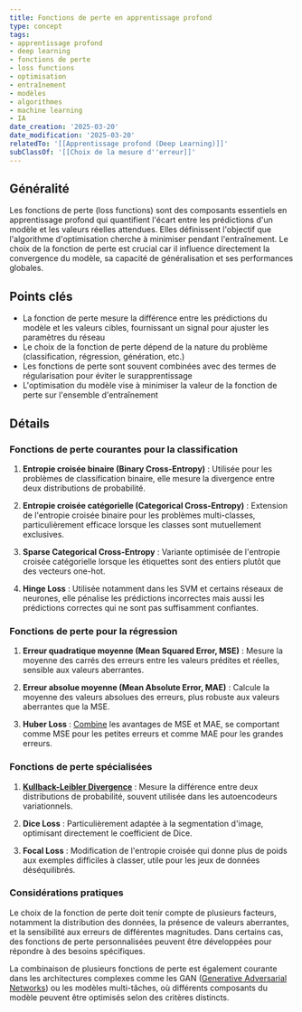 ```yaml
---
title: Fonctions de perte en apprentissage profond
type: concept
tags:
- apprentissage profond
- deep learning
- fonctions de perte
- loss functions
- optimisation
- entraînement
- modèles
- algorithmes
- machine learning
- IA
date_creation: '2025-03-20'
date_modification: '2025-03-20'
relatedTo: '[[Apprentissage profond (Deep Learning)]]'
subClassOf: '[[Choix de la mesure d''erreur]]'
---
```

## Généralité

Les fonctions de perte (loss functions) sont des composants essentiels en apprentissage profond qui quantifient l'écart entre les prédictions d'un modèle et les valeurs réelles attendues. Elles définissent l'objectif que l'algorithme d'optimisation cherche à minimiser pendant l'entraînement. Le choix de la fonction de perte est crucial car il influence directement la convergence du modèle, sa capacité de généralisation et ses performances globales.

## Points clés

- La fonction de perte mesure la différence entre les prédictions du modèle et les valeurs cibles, fournissant un signal pour ajuster les paramètres du réseau
- Le choix de la fonction de perte dépend de la nature du problème (classification, régression, génération, etc.)
- Les fonctions de perte sont souvent combinées avec des termes de régularisation pour éviter le surapprentissage
- L'optimisation du modèle vise à minimiser la valeur de la fonction de perte sur l'ensemble d'entraînement

## Détails

### Fonctions de perte courantes pour la classification

1. **Entropie croisée binaire (Binary Cross-Entropy)** : Utilisée pour les problèmes de classification binaire, elle mesure la divergence entre deux distributions de probabilité.
   
2. **Entropie croisée catégorielle (Categorical Cross-Entropy)** : Extension de l'entropie croisée binaire pour les problèmes multi-classes, particulièrement efficace lorsque les classes sont mutuellement exclusives.

3. **Sparse Categorical Cross-Entropy** : Variante optimisée de l'entropie croisée catégorielle lorsque les étiquettes sont des entiers plutôt que des vecteurs one-hot.

4. **Hinge Loss** : Utilisée notamment dans les SVM et certains réseaux de neurones, elle pénalise les prédictions incorrectes mais aussi les prédictions correctes qui ne sont pas suffisamment confiantes.

### Fonctions de perte pour la régression

1. **Erreur quadratique moyenne (Mean Squared Error, MSE)** : Mesure la moyenne des carrés des erreurs entre les valeurs prédites et réelles, sensible aux valeurs aberrantes.

2. **Erreur absolue moyenne (Mean Absolute Error, MAE)** : Calcule la moyenne des valeurs absolues des erreurs, plus robuste aux valeurs aberrantes que la MSE.

3. **Huber Loss** : [Combine](https://fr.wikipedia.org/wiki/Combine) les avantages de MSE et MAE, se comportant comme MSE pour les petites erreurs et comme MAE pour les grandes erreurs.

### Fonctions de perte spécialisées

1. **[Kullback-Leibler Divergence](https://fr.wikipedia.org/wiki/Kullback-Leibler_Divergence)** : Mesure la différence entre deux distributions de probabilité, souvent utilisée dans les autoencodeurs variationnels.

2. **Dice Loss** : Particulièrement adaptée à la segmentation d'image, optimisant directement le coefficient de Dice.

3. **Focal Loss** : Modification de l'entropie croisée qui donne plus de poids aux exemples difficiles à classer, utile pour les jeux de données déséquilibrés.

### Considérations pratiques

Le choix de la fonction de perte doit tenir compte de plusieurs facteurs, notamment la distribution des données, la présence de valeurs aberrantes, et la sensibilité aux erreurs de différentes magnitudes. Dans certains cas, des fonctions de perte personnalisées peuvent être développées pour répondre à des besoins spécifiques.

La combinaison de plusieurs fonctions de perte est également courante dans les architectures complexes comme les GAN ([Generative Adversarial Networks](https://fr.wikipedia.org/wiki/Generative_Adversarial_Networks)) ou les modèles multi-tâches, où différents composants du modèle peuvent être optimisés selon des critères distincts.